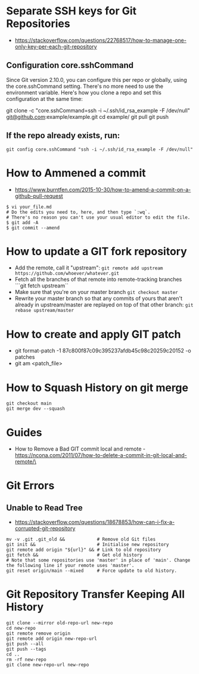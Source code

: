 # Separate SSH keys for Git Repositories
* https://stackoverflow.com/questions/22768517/how-to-manage-one-only-key-per-each-git-repository

## Configuration core.sshCommand
Since Git version 2.10.0, you can configure this per repo or globally, using the core.sshCommand setting. There's no more need to use the environment variable. Here's how you clone a repo and set this configuration at the same time:

git clone -c "core.sshCommand=ssh -i ~/.ssh/id_rsa_example -F /dev/null" git@github.com:example/example.git
cd example/
git pull
git push

## If the repo already exists, run:

```git config core.sshCommand "ssh -i ~/.ssh/id_rsa_example -F /dev/null"```

# How to Ammened a commit
* https://www.burntfen.com/2015-10-30/how-to-amend-a-commit-on-a-github-pull-request
```
$ vi your_file.md
# Do the edits you need to, here, and then type `:wq`.
# There's no reason you can't use your usual editor to edit the file.
$ git add -A
$ git commit --amend
```

# How to update a GIT fork repository
* Add the remote, call it "upstream":
```git remote add upstream https://github.com/whoever/whatever.git```
*  Fetch all the branches of that remote into remote-tracking branches
```git fetch upstream``
* Make sure that you're on your master branch
```git checkout master```
* Rewrite your master branch so that any commits of yours that aren't already in upstream/master are replayed on top of that other branch:
```git rebase upstream/master```

# How to create and apply GIT patch
* git format-patch -1 87c800f87c09c395237afdb45c98c20259c20152 -o patches
* git am <patch_file>

# How to Squash History on git merge
```
git checkout main
git merge dev --squash
```

# Guides
* How to Remove a Bad GIT commit local and remote - https://ncona.com/2011/07/how-to-delete-a-commit-in-git-local-and-remote/\

# Git Errors
## Unable to Read Tree
* https://stackoverflow.com/questions/18678853/how-can-i-fix-a-corrupted-git-repository
```
mv -v .git .git_old &&            # Remove old Git files
git init &&                       # Initialise new repository
git remote add origin "${url}" && # Link to old repository
git fetch &&                      # Get old history
# Note that some repositories use 'master' in place of 'main'. Change the following line if your remote uses 'master'.
git reset origin/main --mixed     # Force update to old history.
```

# Git Repository Transfer Keeping All History
```
git clone --mirror old-repo-url new-repo
cd new-repo
git remote remove origin
git remote add origin new-repo-url
git push --all
git push --tags
cd ..
rm -rf new-repo
git clone new-repo-url new-repo
```
